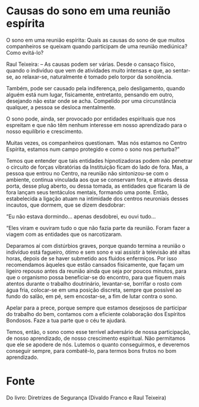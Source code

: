 # Causas do sono em uma reunião espírita

O sono em uma reunião espírita: Quais as causas do sono de que muitos companheiros se queixam quando participam de uma reunião mediúnica? Como evitá-lo?

Raul Teixeira: – As causas podem ser várias. Desde o cansaço físico, quando o indivíduo que vem de atividades muito intensas e que, ao sentar-se, ao relaxar-se, naturalmente é tomado pelo torpor da sonolência.

Também, pode ser causado pela indiferença, pelo desligamento, quando alguém está num lugar, fisicamente, entretanto, pensando em outro, desejando não estar onde se acha. Compelido por uma circunstância qualquer, a pessoa se desloca mentalmente.

O sono pode, ainda, ser provocado por entidades espirituais que nos espreitam e que não têm nenhum interesse em nosso aprendizado para o nosso equilíbrio e crescimento.

Muitas vezes, os companheiros questionam. ‘Mas nós estamos no Centro Espírita, estamos num campo protegido e como o sono nos perturba?”

Temos que entender que tais entidades hipnotizadoras podem não penetrar o circuito de forças vibratórias da Instituição ficam do lado de fora. Mas, a pessoa que entrou no Centro, na reunião não sintonizou-se com o ambiente, continua vinculada aos que se conservam fora, e através dessa porta, desse plug aberto, ou dessa tomada, as entidades que ficaram lá de fora lançam seus tentáculos mentais, formando uma ponte. Então, estabelecida a ligação atuam na intimidade dos centros neuroniais desses incautos, que dormem, que se dizem desdobrar:

“Eu não estava dormindo… apenas desdobrei, eu ouvi tudo…

“Eles viram e ouviram tudo o que não fazia parte da reunião. Foram fazer a viagem com as entidades que os narcotizaram.

Deparamos aí com distúrbios graves, porque quando termina a reunião o indivíduo está fagueiro, ótimo e sem sono e vai assistir à televisão até altas horas, depois de se haver submetido aos fluidos enfermiços. Por isso recomendamos àqueles que estão cansados fisicamente, que façam um ligeiro repouso antes da reunião ainda que seja por poucos minutos, para que o organismo possa beneficiar-se do encontro, para que fiquem mais atentos durante o trabalho doutrinário, levantar-se, borrifar o rosto com água fria, colocar-se em uma posição discreta, sempre que possível ao fundo do salão, em pé, sem encostar-se, a fim de lutar contra o sono.

Apelar para a prece, porque sempre que estamos desejosos de participar do trabalho do bem, contamos com a eficiente colaboração dos Espíritos Bondosos. Faze a tua parte que o céu te ajudará.

Temos, então, o sono como esse terrível adversário de nossa participação, de nosso aprendizado, de nosso crescimento espiritual. Não permitamos que ele se apodere de nós. Lutemos o quanto conseguirmos, e deveremos conseguir sempre, para combatê-lo, para termos bons frutos no bom aprendizado.

# Fonte
Do livro: Diretrizes de Segurança (Divaldo Franco e Raul Teixeira)
